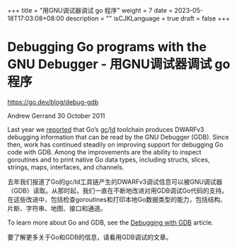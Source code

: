 +++
title = "用GNU调试器调试 go 程序"
weight = 7
date = 2023-05-18T17:03:08+08:00
description = ""
isCJKLanguage = true
draft = false
+++

# Debugging Go programs with the GNU Debugger - 用GNU调试器调试 go 程序

https://go.dev/blog/debug-gdb

Andrew Gerrand
30 October 2011

Last year we [reported](https://blog.golang.org/2010/11/debugging-go-code-status-report.html) that Go’s [gc](https://go.dev/cmd/gc/)/[ld](https://go.dev/cmd/6l/) toolchain produces DWARFv3 debugging information that can be read by the GNU Debugger (GDB). Since then, work has continued steadily on improving support for debugging Go code with GDB. Among the improvements are the ability to inspect goroutines and to print native Go data types, including structs, slices, strings, maps, interfaces, and channels.

去年我们报道了Go的gc/ld工具链产生的DWARFv3调试信息可以被GNU调试器（GDB）读取。从那时起，我们一直在不断地改进对用GDB调试Go代码的支持。在这些改进中，包括检查goroutines和打印本地Go数据类型的能力，包括结构、片断、字符串、地图、接口和通道。

To learn more about Go and GDB, see the [Debugging with GDB](https://go.dev/doc/debugging_with_gdb.html) article.

要了解更多关于Go和GDB的信息，请看用GDB调试的文章。
